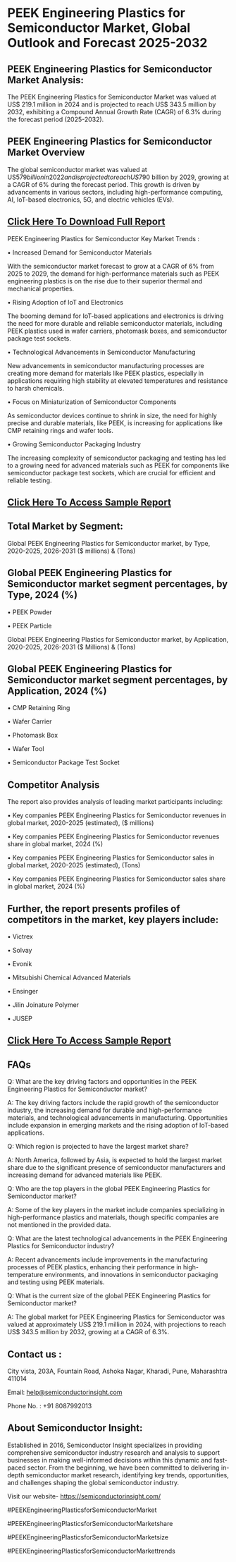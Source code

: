 PEEK Engineering Plastics for Semiconductor Market, Global Outlook and Forecast 2025-2032
=
PEEK Engineering Plastics for Semiconductor Market Analysis:
-
The PEEK Engineering Plastics for Semiconductor Market was valued at US$ 219.1 million in 2024 and is projected to reach US$ 343.5 million by 2032, exhibiting a Compound Annual Growth Rate (CAGR) of 6.3% during the forecast period (2025-2032).

PEEK Engineering Plastics for Semiconductor Market Overview
-
The global semiconductor market was valued at US$579 billion in 2022 and is projected to reach US$790 billion by 2029, growing at a CAGR of 6% during the forecast period. This growth is driven by advancements in various sectors, including high-performance computing, AI, IoT-based electronics, 5G, and electric vehicles (EVs).

[Click Here To Download Full Report](https://semiconductorinsight.com/report/peek-engineering-plastics-for-semiconductor-market/)
-
PEEK Engineering Plastics for Semiconductor Key Market Trends  :

•	Increased Demand for Semiconductor Materials

With the semiconductor market forecast to grow at a CAGR of 6% from 2025 to 2029, the demand for high-performance materials such as PEEK engineering plastics is on the rise due to their superior thermal and mechanical properties.

•	Rising Adoption of IoT and Electronics

The booming demand for IoT-based applications and electronics is driving the need for more durable and reliable semiconductor materials, including PEEK plastics used in wafer carriers, photomask boxes, and semiconductor package test sockets.

•	Technological Advancements in Semiconductor Manufacturing

New advancements in semiconductor manufacturing processes are creating more demand for materials like PEEK plastics, especially in applications requiring high stability at elevated temperatures and resistance to harsh chemicals.

•	Focus on Miniaturization of Semiconductor Components

As semiconductor devices continue to shrink in size, the need for highly precise and durable materials, like PEEK, is increasing for applications like CMP retaining rings and wafer tools.

•	Growing Semiconductor Packaging Industry

The increasing complexity of semiconductor packaging and testing has led to a growing need for advanced materials such as PEEK for components like semiconductor package test sockets, which are crucial for efficient and reliable testing.

[Click Here To Access Sample Report](https://semiconductorinsight.com/download-sample-report/?product_id=88232)
-
Total Market by Segment:
-
Global PEEK Engineering Plastics for Semiconductor market, by Type, 2020-2025, 2026-2031 ($ millions) & (Tons)

Global PEEK Engineering Plastics for Semiconductor market segment percentages, by Type, 2024 (%)
-
•	PEEK Powder

•	PEEK Particle

Global PEEK Engineering Plastics for Semiconductor market, by Application, 2020-2025, 2026-2031 ($ Millions) & (Tons)

Global PEEK Engineering Plastics for Semiconductor market segment percentages, by Application, 2024 (%)
-
•	CMP Retaining Ring

•	Wafer Carrier

•	Photomask Box

•	Wafer Tool

•	Semiconductor Package Test Socket

Competitor Analysis
-
The report also provides analysis of leading market participants including:

•	Key companies PEEK Engineering Plastics for Semiconductor revenues in global market, 2020-2025 (estimated), ($ millions)

•	Key companies PEEK Engineering Plastics for Semiconductor revenues share in global market, 2024 (%)

•	Key companies PEEK Engineering Plastics for Semiconductor sales in global market, 2020-2025 (estimated), (Tons)

•	Key companies PEEK Engineering Plastics for Semiconductor sales share in global market, 2024 (%)

Further, the report presents profiles of competitors in the market, key players include:
-
•	Victrex

•	Solvay

•	Evonik

•	Mitsubishi Chemical Advanced Materials

•	Ensinger

•	Jilin Joinature Polymer

•	JUSEP

[Click Here To Access Sample Report](https://semiconductorinsight.com/download-sample-report/?product_id=88232)
-
FAQs
-
Q: What are the key driving factors and opportunities in the PEEK Engineering Plastics for Semiconductor market?

A: The key driving factors include the rapid growth of the semiconductor industry, the increasing demand for durable and high-performance materials, and technological advancements in manufacturing. Opportunities include expansion in emerging markets and the rising adoption of IoT-based applications.

Q: Which region is projected to have the largest market share?

A: North America, followed by Asia, is expected to hold the largest market share due to the significant presence of semiconductor manufacturers and increasing demand for advanced materials like PEEK.

Q: Who are the top players in the global PEEK Engineering Plastics for Semiconductor market?

A: Some of the key players in the market include companies specializing in high-performance plastics and materials, though specific companies are not mentioned in the provided data.

Q: What are the latest technological advancements in the PEEK Engineering Plastics for Semiconductor industry?

A: Recent advancements include improvements in the manufacturing processes of PEEK plastics, enhancing their performance in high-temperature environments, and innovations in semiconductor packaging and testing using PEEK materials.

Q: What is the current size of the global PEEK Engineering Plastics for Semiconductor market?

A: The global market for PEEK Engineering Plastics for Semiconductor was valued at approximately US$ 219.1 million in 2024, with projections to reach US$ 343.5 million by 2032, growing at a CAGR of 6.3%.

Contact us : 
-
City vista, 203A, Fountain Road, Ashoka Nagar, Kharadi, Pune, Maharashtra 411014

Email: help@semiconductorinsight.com

Phone No. : +91 8087992013

About Semiconductor Insight:
-
Established in 2016, Semiconductor Insight specializes in providing comprehensive semiconductor industry research and analysis to support businesses in making well-informed decisions within this dynamic and fast-paced sector. From the beginning, we have been committed to delivering in-depth semiconductor market research, identifying key trends, opportunities, and challenges shaping the global semiconductor industry.

Visit our website- https://semiconductorinsight.com/

#PEEKEngineeringPlasticsforSemiconductorMarket 

#PEEKEngineeringPlasticsforSemiconductorMarketshare

#PEEKEngineeringPlasticsforSemiconductorMarketsize

#PEEKEngineeringPlasticsforSemiconductorMarkettrends 
 
 

